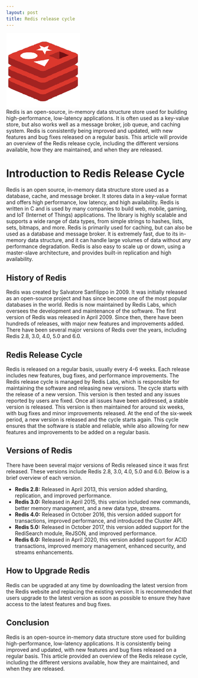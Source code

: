```yaml
---
layout: post
title: Redis release cycle
---
```

<div class="row">
    <div class="col-sm-2">
        <img src="/images/redis.png" alt="Redis logo"/>
    </div>
    <div class="col-sm-10">
        Redis is an open-source, in-memory data structure store used for building high-performance, low-latency applications. It is often used as a key-value store, but also works well as a message broker, job queue, and caching system. Redis is consistently being improved and updated, with new features and bug fixes released on a regular basis. This article will provide an overview of the Redis release cycle, including the different versions available, how they are maintained, and when they are released.
    </div>
</div>

<meta property="og:title" content="Redis Release Cycle">
<meta property="og:description" content="An overview of the Redis release cycle, detailing its history, major versions, minor releases, and point releases, along with code examples demonstrating new features.">
<meta property="og:type" content="article">
<meta property="og:url" content="https://blog.released.info/2022/05/10/redis-release-cycle.html">
<meta property="og:image" content="https://blog.released.info/images/redis.png">
<meta property="article:author" content="Released.info Blog Team">
<meta property="article:published_time" content="2022-05-10">


# Introduction to Redis Release Cycle

Redis is an open source, in-memory data structure store used as a database, cache, and message broker. It stores data in
a key-value format and offers high performance, low latency, and high availability. Redis is written in C and is used by
many companies to build web, mobile, gaming, and IoT (Internet of Things) applications. The library is highly scalable
and supports a wide range of data types, from simple strings to hashes, lists, sets, bitmaps, and more.
Redis is primarily used for caching, but can also be used as a database and message broker. It is extremely fast, due to
its in-memory data structure, and it can handle large volumes of data without any performance degradation. Redis is also
easy to scale up or down, using a master-slave architecture, and provides built-in replication and high availability.

## History of Redis

Redis was created by Salvatore Sanfilippo in 2009. It was initially released as an open-source project and has since
become one of the most popular databases in the world. Redis is now maintained by Redis Labs, which oversees the
development and maintenance of the software.
The first version of Redis was released in April 2009. Since then, there have been hundreds of releases, with major new
features and improvements added. There have been several major versions of Redis over the years, including Redis 2.8,
3.0, 4.0, 5.0 and 6.0.

## Redis Release Cycle

Redis is released on a regular basis, usually every 4-6 weeks. Each release includes new features, bug fixes, and
performance improvements. The Redis release cycle is managed by Redis Labs, which is responsible for maintaining the
software and releasing new versions.
The cycle starts with the release of a new version. This version is then tested and any issues reported by users are
fixed. Once all issues have been addressed, a stable version is released. This version is then maintained for around six
weeks, with bug fixes and minor improvements released.
At the end of the six-week period, a new version is released and the cycle starts again. This cycle ensures that the
software is stable and reliable, while also allowing for new features and improvements to be added on a regular basis.

## Versions of Redis

There have been several major versions of Redis released since it was first released. These versions include Redis 2.8,
3.0, 4.0, 5.0 and 6.0. Below is a brief overview of each version.

* **Redis 2.8:** Released in April 2013, this version added sharding, replication, and improved performance.
* **Redis 3.0:** Released in April 2015, this version included new commands, better memory management, and a new data
  type, streams.
* **Redis 4.0:** Released in October 2016, this version added support for transactions, improved performance, and
  introduced the Cluster API.
* **Redis 5.0:** Released in October 2017, this version added support for the RediSearch module, ReJSON, and improved
  performance.
* **Redis 6.0:** Released in April 2020, this version added support for ACID transactions, improved memory management,
  enhanced security, and streams enhancements.

## How to Upgrade Redis

Redis can be upgraded at any time by downloading the latest version from the Redis website and replacing the existing
version. It is recommended that users upgrade to the latest version as soon as possible to ensure they have access to
the latest features and bug fixes.

## Conclusion

Redis is an open-source in-memory data structure store used for building high-performance, low-latency applications. It
is consistently being improved and updated, with new features and bug fixes released on a regular basis. This article
provided an overview of the Redis release cycle, including the different versions available, how they are maintained,
and when they are released.
